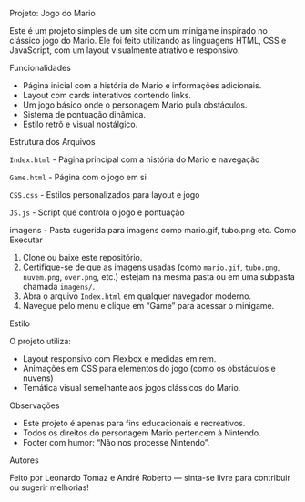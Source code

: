 Projeto: Jogo do Mario

Este é um projeto simples de um site com um minigame inspirado no clássico jogo do Mario. Ele foi feito utilizando as linguagens HTML, CSS e JavaScript, com um layout visualmente atrativo e responsivo.

Funcionalidades

- Página inicial com a história do Mario e informações adicionais.
- Layout com cards interativos contendo links.
- Um jogo básico onde o personagem Mario pula obstáculos.
- Sistema de pontuação dinâmica.
- Estilo retrô e visual nostálgico.
  
Estrutura dos Arquivos


`Index.html` - Página principal com a história do Mario e navegação

`Game.html` - Página com o jogo em si 

`CSS.css` - Estilos personalizados para layout e jogo

`JS.js` - Script que controla o jogo e pontuação 

imagens - Pasta sugerida para imagens como mario.gif, tubo.png etc.
Como Executar

1. Clone ou baixe este repositório.
2. Certifique-se de que as imagens usadas (como `mario.gif`, `tubo.png`, `nuvem.png`, `over.png`, etc.) estejam na mesma pasta ou em uma subpasta chamada `imagens/`.
3. Abra o arquivo `Index.html` em qualquer navegador moderno.
4. Navegue pelo menu e clique em “Game” para acessar o minigame.


Estilo

O projeto utiliza:
- Layout responsivo com Flexbox e medidas em rem.
- Animações em CSS para elementos do jogo (como os obstáculos e nuvens)
- Temática visual semelhante aos jogos clássicos do Mario.

Observações

- Este projeto é apenas para fins educacionais e recreativos.
- Todos os direitos do personagem Mario pertencem à Nintendo.
- Footer com humor: “Não nos processe Nintendo”.

Autores

Feito por Leonardo Tomaz e André Roberto — sinta-se livre para contribuir ou sugerir melhorias!
